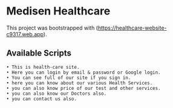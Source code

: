 # Medisen Healthcare

This project was bootstrapped with (https://healthcare-website-c9317.web.app).

## Available Scripts

    • This is health-care site.
    • Here you can login by email & password or Google login.
    • You can see full of our site if you sign in.
    • here you can know about our various Health Services.
    • you can also know price of our test and other services.
    • you can also know our Doctors also.
    • you can contact us also.
